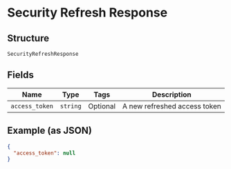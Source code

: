 
# Security Refresh Response

## Structure

`SecurityRefreshResponse`

## Fields

| Name | Type | Tags | Description |
|  --- | --- | --- | --- |
| `access_token` | `string` | Optional | A new refreshed access token |

## Example (as JSON)

```json
{
  "access_token": null
}
```

